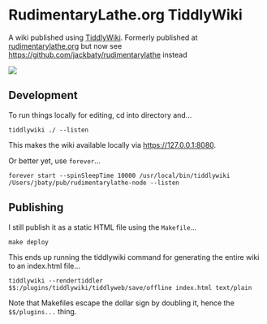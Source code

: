 # RudimentaryLathe.org TiddlyWiki 

A wiki published using [TiddlyWiki](https://tiddlywiki.com). Formerly published at [rudimentarylathe.org](https://rudimentarylathe.org) but now see https://github.com/jackbaty/rudimentarylathe instead

[![](https://static.baty.net/images/2020/rudimentarylathe-clip.png)](https://youtu.be/QQzg1vpxnnY)

## Development

To run things locally for editing, cd into directory and...

`tiddlywiki ./ --listen`

This makes the wiki available locally via https://127.0.0.1:8080.

Or better yet, use `forever`...

`forever start --spinSleepTime 10000 /usr/local/bin/tiddlywiki /Users/jbaty/pub/rudimentarylathe-node --listen`

## Publishing

I still publish it as a static HTML file using the `Makefile`...

`make deploy`

This ends up running the tiddlywiki command for generating the entire wiki to an index.html file...

`tiddlywiki --rendertiddler $$:/plugins/tiddlywiki/tiddlyweb/save/offline index.html text/plain`

Note that Makefiles escape the dollar sign by doubling it, hence the `$$/plugins...` thing.
